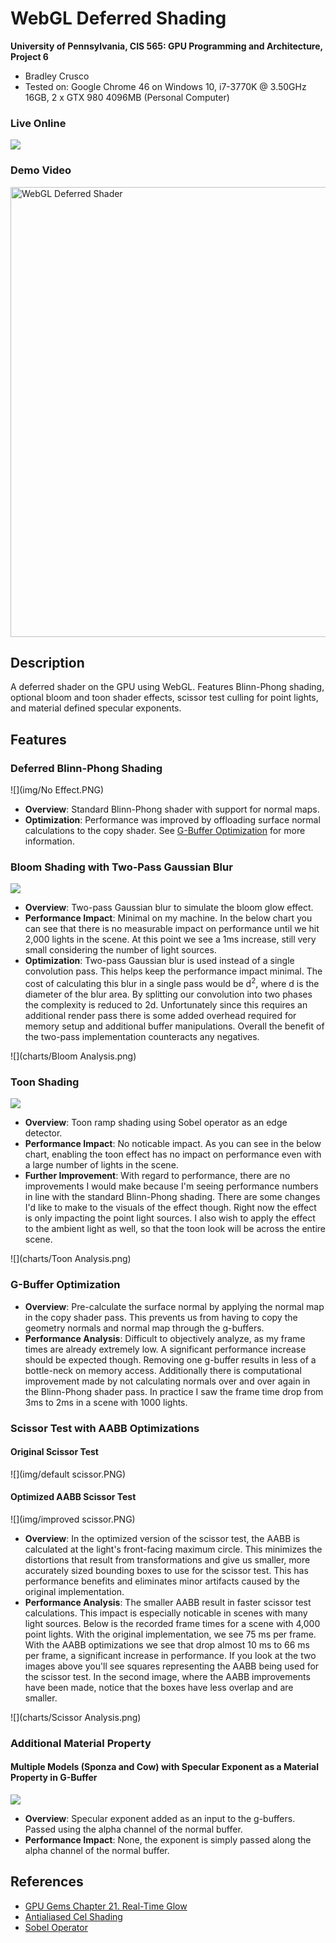 WebGL Deferred Shading
======================

**University of Pennsylvania, CIS 565: GPU Programming and Architecture, Project 6**

* Bradley Crusco
* Tested on: Google Chrome 46 on Windows 10, i7-3770K @ 3.50GHz 16GB, 2 x GTX 980 4096MB (Personal Computer)

### Live Online

[![](img/thumb.png)](http://TODO.github.io/Project6-WebGL-Deferred-Shading)

### Demo Video
<a href="https://youtu.be/Hlxv-cRIXCs" target="_blank"><img src="img/Fake Youtube.PNG" alt="WebGL Deferred Shader" width="960" height="720" border="0"/></a>

## Description

A deferred shader on the GPU using WebGL. Features Blinn-Phong shading, optional bloom and toon shader effects, scissor test culling for point lights, and material defined specular exponents.

## Features

### Deferred Blinn-Phong Shading
![](img/No Effect.PNG)

* **Overview**: Standard Blinn-Phong shader with support for normal maps.
* **Optimization**: Performance was improved by offloading surface normal calculations to the copy shader. See [G-Buffer Optimization](#g-buffer-optimization) for more information.

### Bloom Shading with Two-Pass Gaussian Blur

![](img/Bloom.PNG)

* **Overview**: Two-pass Gaussian blur to simulate the bloom glow effect.
* **Performance Impact**: Minimal on my machine. In the below chart you can see that there is no measurable impact on performance until we hit 2,000 lights in the scene. At this point we see a 1ms increase, still very small considering the number of light sources.
* **Optimization**: Two-pass Gaussian blur is used instead of a single convolution pass. This helps keep the performance impact minimal. The cost of calculating this blur in a single pass would be d<sup>2</sup>, where d is the diameter of the blur area. By splitting our convolution into two phases the complexity is reduced to 2d. Unfortunately since this requires an additional render pass there is some added overhead required for memory setup and additional buffer manipulations. Overall the benefit of the two-pass implementation counteracts any negatives.

![](charts/Bloom Analysis.png)

### Toon Shading

![](img/Toon.PNG)

* **Overview**: Toon ramp shading using Sobel operator as an edge detector. 
* **Performance Impact**: No noticable impact. As you can see in the below chart, enabling the toon effect has no impact on performance even with a large number of lights in the scene.
* **Further Improvement**: With regard to performance, there are no improvements I would make because I'm seeing performance numbers in line with the standard Blinn-Phong shading. There are some changes I'd like to make to the visuals of the effect though. Right now the effect is only impacting the point light sources. I also wish to apply the effect to the ambient light as well, so that the toon look will be across the entire scene.

![](charts/Toon Analysis.png)

### G-Buffer Optimization
* **Overview**: Pre-calculate the surface normal by applying the normal map in the copy shader pass. This prevents us from having to copy the geometry normals and normal map through the g-buffers.
* **Performance Analysis**: Difficult to objectively analyze, as my frame times are already extremely low. A significant performance increase should be expected though. Removing one g-buffer results in less of a bottle-neck on memory access. Additionally there is computational improvement made by not calculating normals over and over again in the Blinn-Phong shader pass. In practice I saw the frame time drop from 3ms to 2ms in a scene with 1000 lights.

### Scissor Test with AABB Optimizations

#### Original Scissor Test
![](img/default scissor.PNG)

#### Optimized AABB Scissor Test
![](img/improved scissor.PNG)

* **Overview**: In the optimized version of the scissor test, the AABB is calculated at the light's front-facing maximum circle. This minimizes the distortions that result from transformations and give us smaller, more accurately sized bounding boxes to use for the scissor test. This has performance benefits and eliminates minor artifacts caused by the original implementation.
* **Performance Analysis**: The smaller AABB result in faster scissor test calculations. This impact is especially noticable in scenes with many light sources. Below is the recorded frame times for a scene with 4,000 point lights. With the original implementation, we see 75 ms per frame. With the AABB optimizations we see that drop almost 10 ms to 66 ms per frame, a significant increase in performance. If you look at the two images above you'll see squares representing the AABB being used for the scissor test. In the second image, where the AABB improvements have been made, notice that the boxes have less overlap and are smaller.

![](charts/Scissor Analysis.png)

### Additional Material Property

#### Multiple Models (Sponza and Cow) with Specular Exponent as a Material Property in G-Buffer
![](img/cow.PNG)

* **Overview**: Specular exponent added as an input to the g-buffers. Passed using the alpha channel of the normal buffer.
* **Performance Impact**: None, the exponent is simply passed along the alpha channel of the normal buffer.

## References

* [GPU Gems Chapter 21. Real-Time Glow](http://http.developer.nvidia.com/GPUGems/gpugems_ch21.html)
* [Antialiased Cel Shading](http://prideout.net/blog/?p=22)
* [Sobel Operator](https://en.wikipedia.org/wiki/Sobel_operator)
